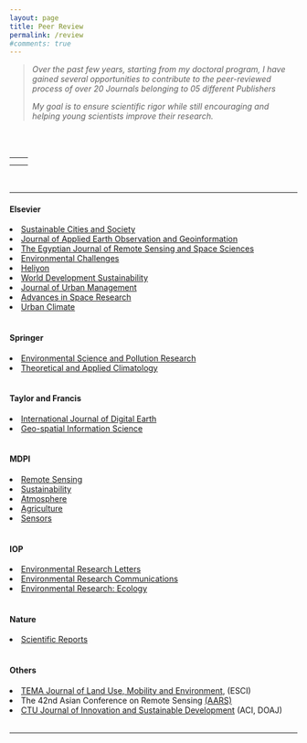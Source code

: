 ```yaml
---
layout: page
title: Peer Review
permalink: /review
#comments: true
---
```


<div style="max-width: 1300px; margin: 0 auto;">

> <i>Over the past few years, starting from my doctoral program, I have gained several opportunities to contribute to the peer-reviewed process of over 20 Journals belonging to 05 different Publishers</i> 
> 
> <i>My goal is to ensure scientific rigor while still encouraging and helping young scientists improve their research.</i> 

<br>
<br>


<table width="1200">
    <tr>
        <td style="text-align: center;">
            <img src="{{site.baseurl}}/assets/images/review/Certificate_SCS_Recognised.jpg" alt="" />
        </td>
        <td style="text-align: center;">
            <img src="{{site.baseurl}}/assets/images/review/Certificate_ENVC_Recognised.jpg" alt="" />
        </td>
    </tr>
    <tr>
        <td style="text-align: center;">
            <img src="{{site.baseurl}}/assets/images/review/Certificate_JAG_Recognised.jpg" alt="" />
        </td>
        <td style="text-align: center;">
            <img src="{{site.baseurl}}/assets/images/review/Certificate_JUM_Recognised.jpg" alt="" />
        </td>
    </tr>
</table>

<br>
<hr>

<h4> Elsevier </h4>

<li><a href="https://www.sciencedirect.com/journal/sustainable-cities-and-society">Sustainable Cities and Society</a></li> 
<li><a href="https://www.journals.elsevier.com/international-journal-of-applied-earth-observation-and-geoinformation">Journal of Applied Earth Observation and Geoinformation</a></li> 
<li><a href="https://www.sciencedirect.com/journal/the-egyptian-journal-of-remote-sensing-and-space-science">The Egyptian Journal of Remote Sensing and Space Sciences</a></li> 
<li><a href="https://www.journals.elsevier.com/environmental-challenges">Environmental Challenges</a></li> 
<li><a href="https://www.cell.com/heliyon/home">Heliyon</a></li> 
<li><a href="https://www.sciencedirect.com/journal/world-development-sustainability">World Development Sustainability</a></li> 
<li><a href="https://www.sciencedirect.com/journal/journal-of-urban-management">Journal of Urban Management</a></li> 
<li><a href="https://www.sciencedirect.com/journal/advances-in-space-research">Advances in Space Research</a></li> 
<li><a href="https://www.sciencedirect.com/journal/urban-climate">Urban Climate</a></li> 

<br>
<h4> Springer  </h4>

<li><a href="https://www.springer.com/journal/11356">Environmental Science and Pollution Research</a></li> 
<li><a href="https://link.springer.com/journal/704">Theoretical and Applied Climatology</a></li> 

<br>
<h4> Taylor and Francis </h4>
<li><a href="https://www.tandfonline.com/journals/tjde20">International Journal of Digital Earth</a></li> 
<li><a href="https://www.tandfonline.com/toc/tgsi20/current">Geo-spatial Information Science</a></li> 

<br>
<h4> MDPI </h4>

<li><a href="https://www.mdpi.com/journal/remotesensing">Remote Sensing</a></li> 
<li><a href="https://www.mdpi.com/journal/sustainability">Sustainability</a></li> 
<li><a href="https://www.mdpi.com/journal/atmosphere">Atmosphere</a></li> 
<li><a href="https://www.mdpi.com/journal/agriculture">Agriculture</a></li> 
<li><a href="https://www.mdpi.com/journal/sensors">Sensors</a></li> 

<br>
<h4> IOP </h4>

<li><a href="https://iopscience.iop.org/journal/1748-9326">Environmental Research Letters</a></li> 
<li><a href="https://iopscience.iop.org/journal/2515-7620">Environmental Research Communications</a></li> 

<li><a href="https://iopscience.iop.org/journal/2752-664X">Environmental Research: Ecology</a></li> 

<br>
<h4> Nature </h4>

<li><a href="https://www.nature.com/srep/">Scientific Reports</a></li> 

<br>
<h4> Others </h4>

<li><a href="http://www.serena.unina.it/index.php/tema/">TEMA Journal of Land Use, Mobility and Environment</a>, (ESCI)</li> 
<li>The 42nd Asian Conference on Remote Sensing <a href="https://a-a-r-s.org/">(AARS)</a></li>  
<li><a href="https://ctujs.ctu.edu.vn/index.php/ctujs/index">CTU Journal of Innovation and Sustainable Development</a> (ACI, DOAJ)</li>
 
<br/>
<hr>

</div>